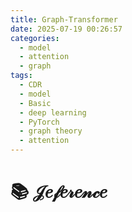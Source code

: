```yaml
---
title: Graph-Transformer
date: 2025-07-19 00:26:57
categories:
  - model
  - attention
  - graph
tags:
  - CDR
  - model
  - Basic
  - deep learning
  - PyTorch
  - graph theory
  - attention
---
```


# 

<!-- more -->


# 📚 𝒥𝑒𝒻𝑒𝓇𝑒𝓃𝒸𝑒